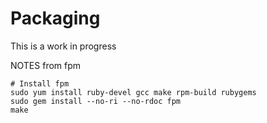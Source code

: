# Packaging

This is a work in progress

NOTES from fpm

```
# Install fpm
sudo yum install ruby-devel gcc make rpm-build rubygems
sudo gem install --no-ri --no-rdoc fpm
make
```